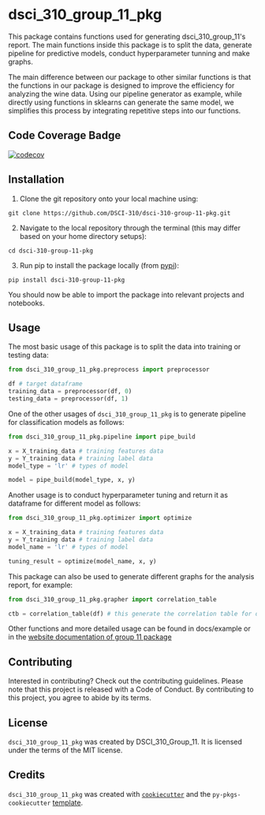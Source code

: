 # dsci_310_group_11_pkg

This package contains functions used for generating dsci_310_group_11's report. The main functions inside this package is to 
split the data, generate pipeline for predictive models, conduct hyperparameter tunning and make graphs.

The main difference between our package to other similar functions is that the functions in our package is designed to improve the efficiency for analyzing the wine data. Using our pipeline generator as example, while directly using functions in sklearns can generate the same model, we simplifies this process by integrating repetitive steps into our functions. 

## Code Coverage Badge

[![codecov](https://codecov.io/gh/DSCI-310/dsci-310-group-11-pkg/branch/main/graph/badge.svg?token=e9QSz5vHox)](https://codecov.io/gh/DSCI-310/dsci-310-group-11-pkg)

## Installation

1. Clone the git repository onto your local machine using:
```
git clone https://github.com/DSCI-310/dsci-310-group-11-pkg.git
```

2. Navigate to the local repository through the terminal (this may differ based on your home directory setups):
```
cd dsci-310-group-11-pkg
```

3. Run pip to install the package locally (from [pypi](https://pypi.org/project/dsci-310-group-11-pkg/)):
```
pip install dsci-310-group-11-pkg
```

You should now be able to import the package into relevant projects and notebooks.

## Usage

The most basic usage of this package is to split the data into training or testing data:

```python
from dsci_310_group_11_pkg.preprocess import preprocessor

df # target dataframe
training_data = preprocessor(df, 0)
testing_data = preprocessor(df, 1)
```

One of the other usages of `dsci_310_group_11_pkg` is to generate pipeline for classification models as follows:

```python
from dsci_310_group_11_pkg.pipeline import pipe_build

x = X_training_data # training features data
y = Y_training data # training label data
model_type = 'lr' # types of model

model = pipe_build(model_type, x, y)

```
Another usage is to conduct hyperparameter tuning and return it as dataframe for different model as follows:

```python
from dsci_310_group_11_pkg.optimizer import optimize

x = X_training_data # training features data
y = Y_training data # training label data
model_name = 'lr' # types of model

tuning_result = optimize(model_name, x, y)
```

This package can also be used to generate different graphs for the analysis report, for example: 

```python
from dsci_310_group_11_pkg.grapher import correlation_table

ctb = correlation_table(df) # this generate the correlation table for dataframe df
```
Other functions and more detailed usage can be found in docs/example or in the [website documentation of group 11 package](https://dsci-310-group11-pkg.readthedocs.io/en/latest/index.html) 

## Contributing

Interested in contributing? Check out the contributing guidelines. Please note that this project is released with a Code of Conduct. By contributing to this project, you agree to abide by its terms.

## License

`dsci_310_group_11_pkg` was created by DSCI_310_Group_11. It is licensed under the terms of the MIT license.

## Credits

`dsci_310_group_11_pkg` was created with [`cookiecutter`](https://cookiecutter.readthedocs.io/en/latest/) and the `py-pkgs-cookiecutter` [template](https://github.com/py-pkgs/py-pkgs-cookiecutter).
